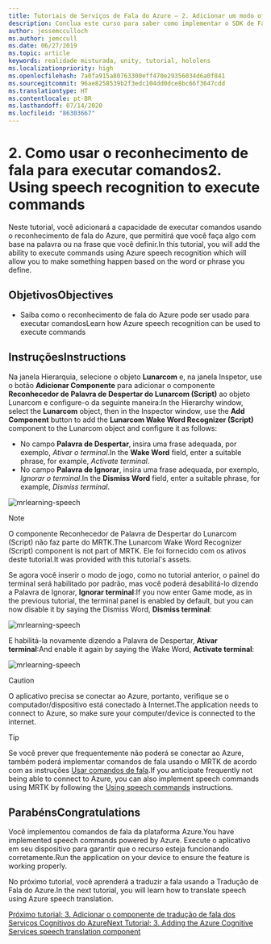 ```yaml
---
title: Tutoriais de Serviços de Fala do Azure – 2. Adicionar um modo offline para tradução de fala em texto local
description: Conclua este curso para saber como implementar o SDK de Fala do Azure em um aplicativo de realidade misturada.
author: jessemcculloch
ms.author: jemccull
ms.date: 06/27/2019
ms.topic: article
keywords: realidade misturada, unity, tutorial, hololens
ms.localizationpriority: high
ms.openlocfilehash: 7a0fa915a80763300eff470e29356034d6a0f841
ms.sourcegitcommit: 96ae8258539b2f3edc104dd0dce8bc66f3647cdd
ms.translationtype: HT
ms.contentlocale: pt-BR
ms.lasthandoff: 07/14/2020
ms.locfileid: "86303667"
---
```

# <a name="2-using-speech-recognition-to-execute-commands"></a><span data-ttu-id="cd05e-105">2. Como usar o reconhecimento de fala para executar comandos</span><span class="sxs-lookup"><span data-stu-id="cd05e-105">2. Using speech recognition to execute commands</span></span>

<span data-ttu-id="cd05e-106">Neste tutorial, você adicionará a capacidade de executar comandos usando o reconhecimento de fala do Azure, que permitirá que você faça algo com base na palavra ou na frase que você definir.</span><span class="sxs-lookup"><span data-stu-id="cd05e-106">In this tutorial, you will add the ability to execute commands using Azure speech recognition which will allow you to make something happen based on the word or phrase you define.</span></span>

## <a name="objectives"></a><span data-ttu-id="cd05e-107">Objetivos</span><span class="sxs-lookup"><span data-stu-id="cd05e-107">Objectives</span></span>

* <span data-ttu-id="cd05e-108">Saiba como o reconhecimento de fala do Azure pode ser usado para executar comandos</span><span class="sxs-lookup"><span data-stu-id="cd05e-108">Learn how Azure speech recognition can be used to execute commands</span></span>

## <a name="instructions"></a><span data-ttu-id="cd05e-109">Instruções</span><span class="sxs-lookup"><span data-stu-id="cd05e-109">Instructions</span></span>

<span data-ttu-id="cd05e-110">Na janela Hierarquia, selecione o objeto **Lunarcom** e, na janela Inspetor, use o botão **Adicionar Componente** para adicionar o componente **Reconhecedor de Palavra de Despertar do Lunarcom (Script)** ao objeto Lunarcom e configure-o da seguinte maneira:</span><span class="sxs-lookup"><span data-stu-id="cd05e-110">In the Hierarchy window, select the **Lunarcom** object, then in the Inspector window, use the **Add Component** button to add the **Lunarcom Wake Word Recognizer (Script)** component to the Lunarcom object and configure it as follows:</span></span>

* <span data-ttu-id="cd05e-111">No campo **Palavra de Despertar**, insira uma frase adequada, por exemplo, _Ativar o terminal_.</span><span class="sxs-lookup"><span data-stu-id="cd05e-111">In the **Wake Word** field, enter a suitable phrase, for example, _Activate terminal_.</span></span>
* <span data-ttu-id="cd05e-112">No campo **Palavra de Ignorar**, insira uma frase adequada, por exemplo, _Ignorar o terminal_.</span><span class="sxs-lookup"><span data-stu-id="cd05e-112">In the **Dismiss Word** field, enter a suitable phrase, for example, _Dismiss terminal_.</span></span>

![mrlearning-speech](images/mrlearning-speech/tutorial2-section1-step1-1.png)

> [!NOTE]
> <span data-ttu-id="cd05e-114">O componente Reconhecedor de Palavra de Despertar do Lunarcom (Script) não faz parte do MRTK.</span><span class="sxs-lookup"><span data-stu-id="cd05e-114">The Lunarcom Wake Word Recognizer (Script) component is not part of MRTK.</span></span> <span data-ttu-id="cd05e-115">Ele foi fornecido com os ativos deste tutorial.</span><span class="sxs-lookup"><span data-stu-id="cd05e-115">It was provided with this tutorial's assets.</span></span>

<span data-ttu-id="cd05e-116">Se agora você inserir o modo de jogo, como no tutorial anterior, o painel do terminal será habilitado por padrão, mas você poderá desabilitá-lo dizendo a Palavra de Ignorar, **Ignorar terminal**:</span><span class="sxs-lookup"><span data-stu-id="cd05e-116">If you now enter Game mode, as in the previous tutorial, the terminal panel is enabled by default, but you can now disable it by saying the Dismiss Word, **Dismiss terminal**:</span></span>

![mrlearning-speech](images/mrlearning-speech/tutorial2-section1-step1-2.png)

<span data-ttu-id="cd05e-118">E habilitá-la novamente dizendo a Palavra de Despertar, **Ativar terminal**:</span><span class="sxs-lookup"><span data-stu-id="cd05e-118">And enable it again by saying the Wake Word, **Activate terminal**:</span></span>

![mrlearning-speech](images/mrlearning-speech/tutorial2-section1-step1-3.png)

> [!CAUTION]
> <span data-ttu-id="cd05e-120">O aplicativo precisa se conectar ao Azure, portanto, verifique se o computador/dispositivo está conectado à Internet.</span><span class="sxs-lookup"><span data-stu-id="cd05e-120">The application needs to connect to Azure, so make sure your computer/device is connected to the internet.</span></span>

> [!TIP]
> <span data-ttu-id="cd05e-121">Se você prever que frequentemente não poderá se conectar ao Azure, também poderá implementar comandos de fala usando o MRTK de acordo com as instruções [Usar comandos de fala](mr-learning-base-09.md).</span><span class="sxs-lookup"><span data-stu-id="cd05e-121">If you anticipate frequently not being able to connect to Azure, you can also implement speech commands using MRTK by following the [Using speech commands](mr-learning-base-09.md) instructions.</span></span>

## <a name="congratulations"></a><span data-ttu-id="cd05e-122">Parabéns</span><span class="sxs-lookup"><span data-stu-id="cd05e-122">Congratulations</span></span>

<span data-ttu-id="cd05e-123">Você implementou comandos de fala da plataforma Azure.</span><span class="sxs-lookup"><span data-stu-id="cd05e-123">You have implemented speech commands powered by Azure.</span></span> <span data-ttu-id="cd05e-124">Execute o aplicativo em seu dispositivo para garantir que o recurso esteja funcionando corretamente.</span><span class="sxs-lookup"><span data-stu-id="cd05e-124">Run the application on your device to ensure the feature is working properly.</span></span>

<span data-ttu-id="cd05e-125">No próximo tutorial, você aprenderá a traduzir a fala usando a Tradução de Fala do Azure.</span><span class="sxs-lookup"><span data-stu-id="cd05e-125">In the next tutorial, you will learn how to translate speech using Azure speech translation.</span></span>

[<span data-ttu-id="cd05e-126">Próximo tutorial: 3. Adicionar o componente de tradução de fala dos Serviços Cognitivos do Azure</span><span class="sxs-lookup"><span data-stu-id="cd05e-126">Next Tutorial: 3. Adding the Azure Cognitive Services speech translation component</span></span>](mrlearning-speechSDK-ch3.md)
